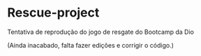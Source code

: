 # Rescue-project

Tentativa de reprodução do jogo de resgate do Bootcamp da Dio

(Ainda inacabado, falta fazer edições e corrigir o código.)
